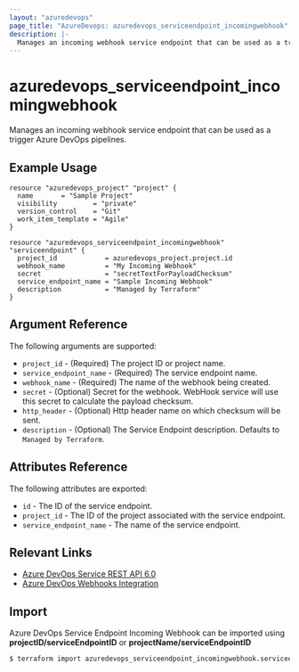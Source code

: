 ```yaml
---
layout: "azuredevops"
page_title: "AzureDevops: azuredevops_serviceendpoint_incomingwebhook"
description: |-
  Manages an incoming webhook service endpoint that can be used as a trigger Azure DevOps pipelines.
---
```


# azuredevops_serviceendpoint_incomingwebhook

Manages an incoming webhook service endpoint that can be used as a trigger Azure DevOps pipelines.

## Example Usage

```hcl
resource "azuredevops_project" "project" {
  name       = "Sample Project"
  visibility         = "private"
  version_control    = "Git"
  work_item_template = "Agile"
}

resource "azuredevops_serviceendpoint_incomingwebhook" "serviceendpoint" {
  project_id            = azuredevops_project.project.id
  webhook_name          = "My Incoming Webhook"
  secret                = "secretTextForPayloadChecksum"
  service_endpoint_name = "Sample Incoming Webhook"
  description           = "Managed by Terraform"
}
```

## Argument Reference

The following arguments are supported:

- `project_id` - (Required) The project ID or project name.
- `service_endpoint_name` - (Required) The service endpoint name.
- `webhook_name` - (Required) The name of the webhook being created.
- `secret` - (Optional) Secret for the webhook. WebHook service will use this secret to calculate the payload checksum.
- `http_header` - (Optional) Http header name on which checksum will be sent.
- `description` - (Optional) The Service Endpoint description. Defaults to `Managed by Terraform`.

## Attributes Reference

The following attributes are exported:

- `id` - The ID of the service endpoint.
- `project_id` - The ID of the project associated with the service endpoint.
- `service_endpoint_name` - The name of the service endpoint.

## Relevant Links

- [Azure DevOps Service REST API 6.0](https://docs.microsoft.com/en-us/rest/api/azure/devops/serviceendpoint/endpoints?view=azure-devops-rest-6.0)
- [Azure DevOps Webhooks Integration](https://docs.microsoft.com/en-us/azure/devops/service-hooks/services/webhooks?view=azure-devops)

## Import

Azure DevOps Service Endpoint Incoming Webhook can be imported using **projectID/serviceEndpointID** or
**projectName/serviceEndpointID**

```sh
$ terraform import azuredevops_serviceendpoint_incomingwebhook.serviceendpoint 00000000-0000-0000-0000-000000000000/00000000-0000-0000-0000-000000000000
```
